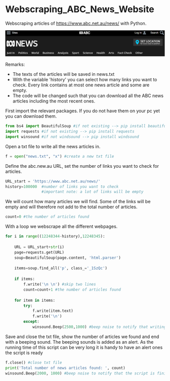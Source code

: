 # Webscraping_ABC_News_Website
Webscraping articles of https://www.abc.net.au/news/ with Python.

![Banner abc news](https://github.com/RoelTim/Webscraping_ABC_News_Website/blob/master/ABC_news_banner.PNG)

Remarks:
- The texts of the articles will be saved in news.txt
- With the variable 'history' you can select how many links you want to check. Every link contains at most one news article and some are empty.
- The code will be changed such that you can download all the ABC news articles including the most recent ones.

First import the relevant packages. If you do not have them on your pc yet you can download them.
```python
from bs4 import BeautifulSoup #if not existing --> pip install beautifulsoup
import requests #if not existing --> pip install requests
import winsound #if not windsound --> pip install windsound
```
Open a txt file to write all the news articles in.
```python
f = open("news.txt", "x") #create a new txt file
```
Define the abc.new.au URL, set the number of links you want to check for articles.
```python
URL_start = 'https://www.abc.net.au/news/'
history=100000  #number of links you want to check
                #important note: a lot of links will be empty 
```
We will count how many articles we will find. Some of the links will be empty and will therefore not add to the total number of articles.
```python
count=0 #the number of articles found
```
With a loop we webscrape all the different webpages.
```python
for i in range((12248344-history),12248345):
    
    URL = URL_start+str(i) 
    page=requests.get(URL)
    soup=BeautifulSoup(page.content, 'html.parser')
    
    items=soup.find_all('p', class_='_1SzQc')
    
    if items:
        f.write('\n \n') #skip two lines
        count=count+1 #the number of articles found
    
    for item in items:
        try:
            f.write(item.text)
            f.write('\n')
        except:
            winsound.Beep(2500,1000) #beep noise to notify that writing went wrong
```
Save and close the txt file, show the number of articles we found and end with a beeping sound. 
The beeping sounds is added as an alert. As the running time of this script can be very long it is handy to have an alert ones the script is ready
```python
f.close() #close txt file
print('Total number of news articles found: ', count)
winsound.Beep(2000, 1000) #beep noise to notify that the script is finished      
```

